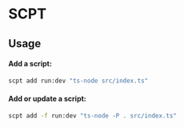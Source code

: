 # SCPT

## Usage

#### Add a script:

```bash
scpt add run:dev "ts-node src/index.ts"
```

#### Add or update a script:

```bash
scpt add -f run:dev "ts-node -P . src/index.ts"
```
